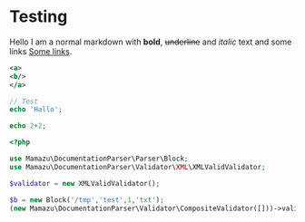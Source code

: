 # Testing
Hello I am a normal markdown with **bold**, ~~underline~~ and _italic_ text and some links <a href="#">Some links</a>.

```xml
<a>
<b/>
</a>
```

```php
// Test
echo 'Hallo';

echo 2+2;
```

```php
<?php

use Mamazu\DocumentationParser\Parser\Block;
use Mamazu\DocumentationParser\Validator\XML\XMLValidValidator;

$validator = new XMLValidValidator();

$b = new Block('/tmp','test',1,'txt');
(new Mamazu\DocumentationParser\Validator\CompositeValidator([]))->validate($b);
```
